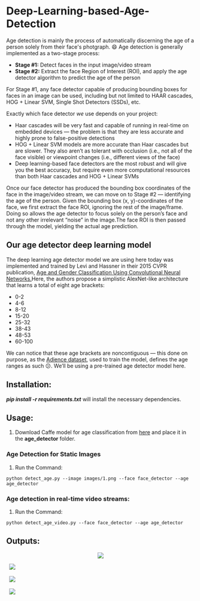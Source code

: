 # Deep-Learning-based-Age-Detection
Age detection is mainly the process of automatically discerning the age of a person solely from their face's photgraph. :smile: Age detection is generally implemented as a two-stage process:
* **Stage #1:** 
Detect faces in the input image/video stream
* **Stage #2:** 
Extract the face Region of Interest (ROI), and apply the age detector algorithm to predict the age of the person

For Stage #1, any face detector capable of producing bounding boxes for faces in an image can be used, including but not limited to HAAR cascades, HOG + Linear SVM, Single Shot Detectors (SSDs), etc.

Exactly which face detector *we* use depends on your project:

* Haar cascades will be very fast and capable of running in real-time on embedded devices — the problem is that they are less accurate and highly prone to false-positive detections
* HOG + Linear SVM models are more accurate than Haar cascades but are slower. They also aren’t as tolerant with occlusion (i.e., not all of the face visible) or viewpoint changes (i.e., different views of the face)
* Deep learning-based face detectors are the most robust and will give you the best accuracy, but require even more computational resources than both Haar cascades and HOG + Linear SVMs

Once our face detector has produced the bounding box coordinates of the face in the image/video stream, we can move on to Stage #2 — identifying the age of the person. Given the bounding box (x, y)-coordinates of the face, we first extract the face ROI, ignoring the rest of the image/frame. Doing so allows the age detector to focus solely on the person’s face and not any other irrelevant “noise” in the image.The face ROI is then passed through the model, yielding the actual age prediction.

## Our age detector deep learning model
The deep learning age detector model we are using here today was implemented and trained by Levi and Hassner in their 2015 CVPR publication, [Age and Gender Classification Using Convolutional Neural Networks.](https://talhassner.github.io/home/publication/2015_CVPR)Here, the authors propose a simplistic AlexNet-like architecture that learns a total of eight age brackets:
* 0-2
* 4-6
* 8-12
* 15-20
* 25-32
* 38-43
* 48-53
* 60-100

We can notice that these age brackets are noncontiguous — this done on purpose, as the [Adience dataset](https://talhassner.github.io/home/projects/Adience/Adience-data.html#agegender), used to train the model, defines the age ranges as such 😕.
We’ll be using a pre-trained age detector model here. 

## Installation:
***pip install -r requirements.txt*** will install the necessary dependencies.

## Usage:
1. Download Caffe model for age classification from [here](https://drive.google.com/file/d/1kiusFljZc9QfcIYdU2s7xrtWHTraHwmW/view) and place it in the **age_detector** folder.

### Age Detection for Static Images
1. Run the Command: 
```
python detect_age.py --image images/1.png --face face_detector --age age_detector
```

### Age detection in real-time video streams:
1. Run the Command: 
```
python detect_age_video.py --face face_detector --age age_detector
```

## Outputs:

<p align="center">
<kbd>
<img src="https://user-images.githubusercontent.com/29462447/103445094-02295280-4c96-11eb-8da1-31d8de63a699.png" data-canonical-src="https://user-images.githubusercontent.com/29462447/103445094-02295280-4c96-11eb-8da1-31d8de63a699.png"/> 
</kbd>

&nbsp;
<kbd>
<img src="https://user-images.githubusercontent.com/29462447/103445104-0eadab00-4c96-11eb-92a5-6f881cd6e6b3.png" data-canonical-src="https://user-images.githubusercontent.com/29462447/103445104-0eadab00-4c96-11eb-92a5-6f881cd6e6b3.png"/> 
</kbd>

&nbsp;
<kbd>
<img src="https://user-images.githubusercontent.com/29462447/103445106-153c2280-4c96-11eb-990c-83a2e21eef12.png" data-canonical-src="https://user-images.githubusercontent.com/29462447/103445106-153c2280-4c96-11eb-990c-83a2e21eef12.png"/> 
</kbd>

&nbsp;
<kbd>
<img src="https://user-images.githubusercontent.com/29462447/103445109-166d4f80-4c96-11eb-8446-17f5ceed2af8.png" data-canonical-src="https://user-images.githubusercontent.com/29462447/103445109-166d4f80-4c96-11eb-8446-17f5ceed2af8.png"/> 
</kbd>

</p>
